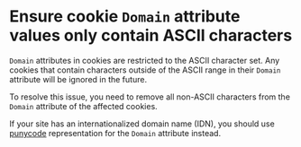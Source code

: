 # Ensure cookie `Domain` attribute values only contain ASCII characters

`Domain` attributes in cookies are restricted to the ASCII character set. Any
cookies that contain characters outside of the ASCII range in their `Domain`
attribute will be ignored in the future.

To resolve this issue, you need to remove all non-ASCII characters from the
`Domain` attribute of the affected cookies.

If your site has an internationalized domain name (IDN), you should use
[punycode](punycodeReference) representation for the `Domain` attribute instead.
